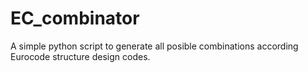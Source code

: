 # EC_combinator

A simple python script to generate all posible combinations according Eurocode structure design codes.
